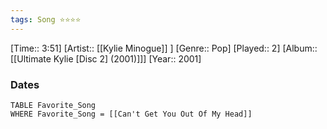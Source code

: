 ```yaml
---
tags: Song ⭐⭐⭐⭐ 
---
```

[Time:: 3:51]
[Artist:: [[Kylie Minogue]] ]
[Genre:: Pop]
[Played:: 2]
[Album:: [[Ultimate Kylie [Disc 2] (2001)]]]
[Year:: 2001]
### Dates
````dataview
TABLE Favorite_Song
WHERE Favorite_Song = [[Can't Get You Out Of My Head]]
````
